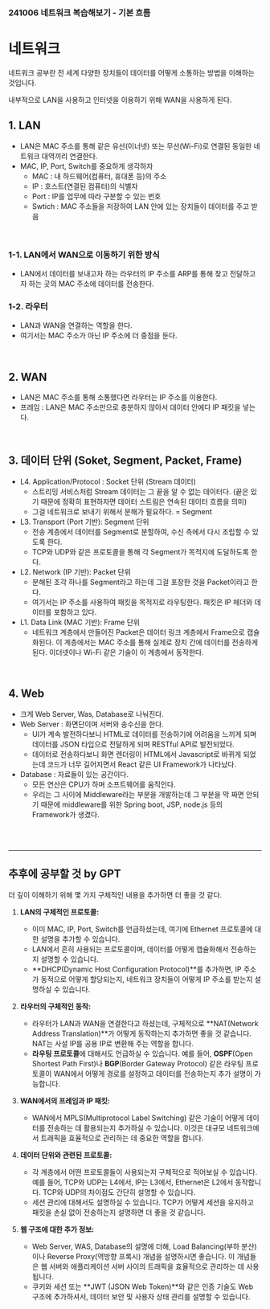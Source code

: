 ### 241006 네트워크 복습해보기 - 기본 흐름

# 네트워크
네트워크 공부란 전 세계 다양한 장치들이 데이터를 어떻게 소통하는 방법을 이해하는 것입니다.

내부적으로 LAN을 사용하고 인터넷을 이용하기 위해 WAN을 사용하게 된다.

## 1. LAN
- LAN은 MAC 주소를 통해 같은 유선(이너넷) 또는 무선(Wi-Fi)로 연결된 동일한 네트워크 대역끼리 연결한다.
- MAC, IP, Port, Switch를 중요하게 생각하자
  - MAC : 내 하드웨어(컴퓨터, 휴대폰 등)의 주소
  - IP : 호스트(연결된 컴퓨터)의 식별자
  - Port : IP를 업무에 따라 구분할 수 있는 번호
  - Swtich : MAC 주소들을 저장하여 LAN 안에 있는 장치들이 데이터를 주고 받음

<br>

### 1-1. LAN에서 WAN으로 이동하기 위한 방식
- LAN에서 데이터를 보내고자 하는 라우터의 IP 주소를 ARP를 통해 찾고 전달하고자 하는 곳의 MAC 주소에 데이터를 전송한다.


### 1-2. 라우터
- LAN과 WAN을 연결하는 역할을 한다.
- 여기서는 MAC 주소가 아닌 IP 주소에 더 중점을 둔다.

<br>

## 2. WAN
- LAN은 MAC 주소를 통해 소통했다면 라우터는 IP 주소를 이용한다.
- 프레임 : LAN은 MAC 주소만으로 충분하지 않아서 데이터 안에다 IP 패킷을 넣는다.

<br>

## 3. 데이터 단위 (Soket, Segment, Packet, Frame)
- L4. Application/Protocol : Socket 단위 (Stream 데이터)
  - 스트리밍 서비스처럼 Stream 데이터는 그 끝을 알 수 없는 데이터다.
    (끝은 있기 때문에 정확히 표현하자면 데이터 스트림은 연속된 데이터 흐름을 의미)
  - 그걸 네트워크로 보내기 위해서 분해가 필요하다. = Segment
- L3. Transport (Port 기반): Segment 단위
  - 전송 계층에서 데이터를 Segment로 분할하여, 수신 측에서 다시 조립할 수 있도록 한다.
  - TCP와 UDP와 같은 프로토콜을 통해 각 Segment가 목적지에 도달하도록 한다.
- L2. Network (IP 기반): Packet 단위
  - 분해된 조각 하나를 Segment라고 하는데 그걸 포장한 것을 Packet이라고 한다.
  - 여기서는 IP 주소를 사용하여 패킷을 목적지로 라우팅한다. 패킷은 IP 헤더와 데이터를 포함하고 있다.
- L1. Data Link (MAC 기반): Frame 단위
  - 네트워크 계층에서 만들어진 Packet은 데이터 링크 계층에서 Frame으로 캡슐화된다. 이 계층에서는 MAC 주소를 통해 실제로 장치 간에 데이터를 전송하게 된다. 이더넷이나 Wi-Fi 같은 기술이 이 계층에서 동작한다.

<br>

## 4. Web
- 크게 Web Server, Was, Database로 나눠진다.
- Web Server : 화면단이며 서버와 송수신을 한다. 
  - UI가 계속 발전하다보니 HTML로 데이터를 전송하기에 어려움을 느끼게 되며 데이터를 JSON 타입으로 전달하게 되며 RESTful API로 발전되었다.
  - 데이터로 전송하다보니 화면 렌더링이 HTML에서 Javascript로 바뀌게 되었는데 코드가 너무 길어지면서 React 같은 UI Framework가 나타났다.
- Database : 자료들이 있는 공간이다.
  - 모든 연산은 CPU가 하며 소프트웨어를 움직인다.
  - 우리는 그 사이에 Middleware라는 부분을 개발하는데 그 부분을 막 짜면 안되기 때문에 middleware를 위한 Spring boot, JSP, node.js 등의 Framework가 생겼다.


<br>
<br>

---

## 추후에 공부할 것 by GPT
더 깊이 이해하기 위해 몇 가지 구체적인 내용을 추가하면 더 좋을 것 같다.

1. **LAN의 구체적인 프로토콜:**
   - 이미 MAC, IP, Port, Switch를 언급하셨는데, 여기에 Ethernet 프로토콜에 대한 설명을 추가할 수 있습니다.
   - LAN에서 흔히 사용되는 프로토콜이며, 데이터를 어떻게 캡슐화해서 전송하는지 설명할 수 있습니다.
   - **DHCP(Dynamic Host Configuration Protocol)**를 추가하면, IP 주소가 동적으로 어떻게 할당되는지, 네트워크 장치들이 어떻게 IP 주소를 받는지 설명하실 수 있습니다.

2. **라우터의 구체적인 동작:**
   - 라우터가 LAN과 WAN을 연결한다고 하셨는데, 구체적으로 **NAT(Network Address Translation)**가 어떻게 동작하는지 추가하면 좋을 것 같습니다. NAT는 사설 IP를 공용 IP로 변환해 주는 역할을 합니다.
   - **라우팅 프로토콜**에 대해서도 언급하실 수 있습니다. 예를 들어, **OSPF**(Open Shortest Path First)나 **BGP**(Border Gateway Protocol) 같은 라우팅 프로토콜이 WAN에서 어떻게 경로를 설정하고 데이터를 전송하는지 추가 설명이 가능합니다.

3. **WAN에서의 프레임과 IP 패킷:**
    - WAN에서 MPLS(Multiprotocol Label Switching) 같은 기술이 어떻게 데이터를 전송하는 데 활용되는지 추가하실 수 있습니다. 이것은 대규모 네트워크에서 트래픽을 효율적으로 관리하는 데 중요한 역할을 합니다.

4. **데이터 단위와 관련된 프로토콜:**
   - 각 계층에서 어떤 프로토콜들이 사용되는지 구체적으로 적어보실 수 있습니다. 예를 들어, TCP와 UDP는 L4에서, IP는 L3에서, Ethernet은 L2에서 동작합니다. TCP와 UDP의 차이점도 간단히 설명할 수 있습니다.
   - 세션 관리에 대해서도 설명하실 수 있습니다. TCP가 어떻게 세션을 유지하고 패킷을 손실 없이 전송하는지 설명하면 더 좋을 것 같습니다.

5. **웹 구조에 대한 추가 정보:**
   - Web Server, WAS, Database의 설명에 더해, Load Balancing(부하 분산)이나 Reverse Proxy(역방향 프록시) 개념을 설명하시면 좋습니다. 이 개념들은 웹 서버와 애플리케이션 서버 사이의 트래픽을 효율적으로 관리하는 데 사용됩니다.
   - 쿠키와 세션 또는 **JWT (JSON Web Token)**와 같은 인증 기술도 Web 구조에 추가하셔서, 데이터 보안 및 사용자 상태 관리를 설명할 수 있습니다.